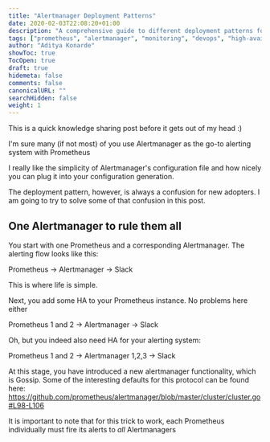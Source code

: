 ```yaml
---
title: "Alertmanager Deployment Patterns"
date: 2020-02-03T22:08:20+01:00
description: "A comprehensive guide to different deployment patterns for Prometheus Alertmanager, from single instance to high availability configurations"
tags: ["prometheus", "alertmanager", "monitoring", "devops", "high-availability"]
author: "Aditya Konarde"
showToc: true
TocOpen: true
draft: true
hidemeta: false
comments: false
canonicalURL: ""
searchHidden: false
weight: 1
---
```


This is a quick knowledge sharing post before it gets out of my head :)

I'm sure many (if not most) of you use Alertmanager as the go-to alerting system with Prometheus

I really like the simplicity of Alertmanager's configuration file and how nicely you can plug it into your configuration generation.

The deployment pattern, however, is always a confusion for new adopters. I am going to try to solve some of that confusion in this post.

## One Alertmanager to rule them all

You start with one Prometheus and a corresponding Alertmanager. The alerting flow looks like this:

Prometheus -> Alertmanager -> Slack

This is where life is simple.

Next, you add some HA to your Prometheus instance. No problems here either

Prometheus 1 and 2 -> Alertmanager -> Slack

Oh, but you indeed also need HA for your alerting system:

Prometheus 1 and 2 -> Alertmanager 1,2,3 -> Slack

At this stage, you have introduced a new alertmanager functionality, which is Gossip. Some of the interesting defaults for this protocol can be found here: https://github.com/prometheus/alertmanager/blob/master/cluster/cluster.go#L98-L106

It is important to note that for this trick to work, each Prometheus individually must fire its alerts to *all* Alertmanagers

